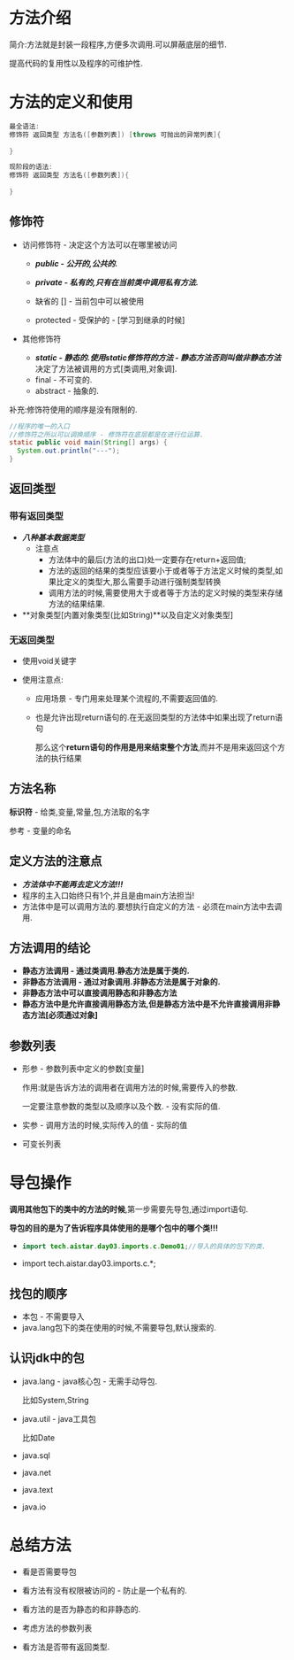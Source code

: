 # 方法介绍

简介:方法就是封装一段程序,方便多次调用.可以屏蔽底层的细节.

提高代码的复用性以及程序的可维护性.



# 方法的定义和使用

~~~java
最全语法:
修饰符 返回类型 方法名([参数列表]) [throws 可抛出的异常列表]{
  
}

现阶段的语法:
修饰符 返回类型 方法名([参数列表]){
  
}
~~~



## 修饰符

* 访问修饰符 - 决定这个方法可以在哪里被访问

  * ***public - 公开的,公共的.***
  * ***private - 私有的,只有在当前类中调用私有方法.***

  * 缺省的 [] - 当前包中可以被使用
  * protected - 受保护的 - [学习到继承的时候]

* 其他修饰符
  * ***static - 静态的.使用static修饰符的方法 - 静态方法否则叫做非静态方法***
    决定了方法被调用的方式[类调用,对象调].
  * final - 不可变的.
  * abstract - 抽象的.



补充:修饰符使用的顺序是没有限制的.

~~~java
//程序的唯一的入口
//修饰符之所以可以调换顺序 - 修饰符在底层都是在进行位运算.
static public void main(String[] args) {
  System.out.println("---");
}
~~~



## 返回类型

### 带有返回类型

* ***八种基本数据类型***
  * 注意点
    * 方法体中的最后(方法的出口)处一定要存在return+返回值;
    * 方法的返回的结果的类型应该要小于或者等于方法定义时候的类型,如果比定义的类型大,那么需要手动进行强制类型转换
    * 调用方法的时候,需要使用大于或者等于方法的定义时候的类型来存储方法的结果结果.
* **对象类型[内置对象类型(比如String)**以及自定义对象类型]

### 无返回类型

* 使用void关键字

* 使用注意点:

  * 应用场景 - 专门用来处理某个流程的,不需要返回值的.

  * 也是允许出现return语句的.在无返回类型的方法体中如果出现了return语句

    那么这个**return语句的作用是用来结束整个方法**,而并不是用来返回这个方法的执行结果

    

## 方法名称

**标识符** - 给类,变量,常量,包,方法取的名字

参考 - 变量的命名



## 定义方法的注意点

* ***方法体中不能再去定义方法!!!***
* 程序的主入口始终只有1个,并且是由main方法担当!
* 方法体中是可以调用方法的.要想执行自定义的方法 - 必须在main方法中去调用.



## 方法调用的结论

* **静态方法调用 - 通过类调用.静态方法是属于类的.**
* **非静态方法调用 - 通过对象调用.非静态方法是属于对象的.**
* **非静态方法中可以直接调用静态和非静态方法**
* **静态方法中是允许直接调用静态方法,但是静态方法中是不允许直接调用非静态方法[必须通过对象]**



## 参数列表

* 形参 - 参数列表中定义的参数[变量]

  作用:就是告诉方法的调用者在调用方法的时候,需要传入的参数.

  一定要注意参数的类型以及顺序以及个数. - 没有实际的值.

* 实参 - 调用方法的时候,实际传入的值 - 实际的值

* 可变长列表



# 导包操作

**调用其他包下的类中的方法的时候**,第一步需要先导包,通过import语句.

**导包的目的是为了告诉程序具体使用的是哪个包中的哪个类!!!**

* ```java
  import tech.aistar.day03.imports.c.Demo01;//导入的具体的包下的类.
  ```

* import tech.aistar.day03.imports.c.*;



## 找包的顺序

* 本包 - 不需要导入
* java.lang包下的类在使用的时候,不需要导包,默认搜索的.



## 认识jdk中的包

* java.lang - java核心包 - 无需手动导包.

  比如System,String

* java.util - java工具包

  比如Date

* java.sql
* java.net
* java.text
* java.io



# 总结方法

* 看是否需要导包

* 看方法有没有权限被访问的 - 防止是一个私有的.

* 看方法的是否为静态的和非静态的.

* 考虑方法的参数列表

* 看方法是否带有返回类型.

  

























